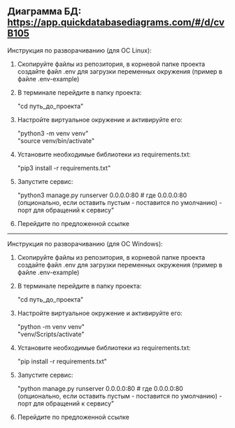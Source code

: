 Диаграмма БД: 
https://app.quickdatabasediagrams.com/#/d/cvB105
---
Инструкция по разворачиванию (для ОС Linux):
1) Скопируйте файлы из репозитория, в корневой папке проекта
создайте файл .env для загрузки переменных окружения (пример в файле .env-example)
2) В терминале перейдите в папку проекта:


    "cd путь_до_проекта"
3) Настройте виртуальное окружение и активируйте его:


    "python3 -m venv venv"  
    "source venv/bin/activate"
4) Установите необходимые библиотеки из requirements.txt:


    "pip3 install -r requirements.txt"
5) Запустите сервис:


    "python3 manage.py runserver 0.0.0.0:80  # где 0.0.0.0:80 (опционально, если оставить пустым - поставится по умолчанию) - порт для обращений к сервису"
8) Перейдите по предложенной ссылке
---
Инструкция по разворачиванию (для ОС Windows):
1) Скопируйте файлы из репозитория, в корневой папке проекта
создайте файл .env для загрузки переменных окружения (пример в файле .env-example)
2) В терминале перейдите в папку проекта:


    "cd путь_до_проекта"
3) Настройте виртуальное окружение и активируйте его:


    "python -m venv venv"  
    "venv/Scripts/activate"
4) Установите необходимые библиотеки из requirements.txt:


    "pip install -r requirements.txt"
5) Запустите сервис:


    "python manage.py runserver 0.0.0.0:80  # где 0.0.0.0:80 (опционально, если оставить пустым - поставится по умолчанию) - порт для обращений к сервису"
8) Перейдите по предложенной ссылке